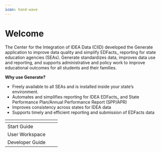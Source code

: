 ```yaml
---
icon: hand-wave
---
```


# Welcome

The Center for the Integration of IDEA Data (CIID) developed the Generate application to improve data quality and simplify EDFacts\_ reporting for state education agencies (SEAs). Generate standardizes data, improves data use and reporting, and supports administrative and policy work to improve educational outcomes for all students and their families.

**Why use Generate?**

* Freely available to all SEAs and is installed inside your state’s environment.
* Automates and simplifies reporting for IDEA EDFacts\_ and State Performance Plan/Annual Performance Report (SPP/APR)
* Improves consistency across states for IDEA data
* Supports timely and efficient reporting and submission of EDFacts data

<table data-view="cards"><thead><tr><th></th><th></th><th></th></tr></thead><tbody><tr><td>Start Guide </td><td></td><td></td></tr><tr><td>User Workspace       </td><td></td><td></td></tr><tr><td>Developer Guide </td><td></td><td></td></tr></tbody></table>
